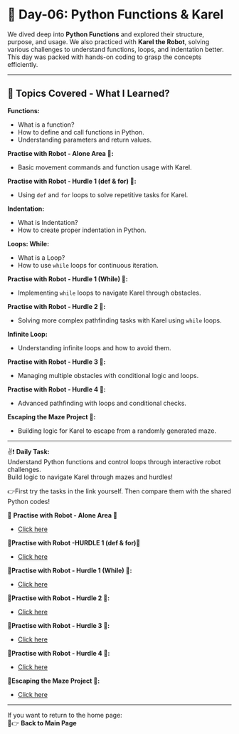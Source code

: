 # 📅 **Day-06: Python Functions & Karel**  

We dived deep into **Python Functions** and explored their structure, purpose, and usage. We also practiced with **Karel the Robot**, solving various challenges to understand functions, loops, and indentation better. This day was packed with hands-on coding to grasp the concepts efficiently.  

---

## 📌 **Topics Covered - What I Learned?**  

**Functions:**  
- What is a function?  
- How to define and call functions in Python.  
- Understanding parameters and return values.  

**Practise with Robot - Alone Area 🤖:**  
- Basic movement commands and function usage with Karel.  

**Practise with Robot - Hurdle 1 (def & for) 🤖:**  
- Using `def` and `for` loops to solve repetitive tasks for Karel.  

**Indentation:**  
- What is Indentation?  
- How to create proper indentation in Python.  

**Loops: While:**  
- What is a Loop?  
- How to use `while` loops for continuous iteration.  

**Practise with Robot - Hurdle 1 (While) 🤖:**  
- Implementing `while` loops to navigate Karel through obstacles.  

**Practise with Robot - Hurdle 2 🤖:**  
- Solving more complex pathfinding tasks with Karel using `while` loops.  

**Infinite Loop:**  
- Understanding infinite loops and how to avoid them.  

**Practise with Robot - Hurdle 3 🤖:**  
- Managing multiple obstacles with conditional logic and loops.  

**Practise with Robot - Hurdle 4 🤖:**  
- Advanced pathfinding with loops and conditional checks.  

**Escaping the Maze Project 🤖:**  
- Building logic for Karel to escape from a randomly generated maze.  

---

✌❗ **Daily Task:**  
Understand Python functions and control loops through interactive robot challenges.  
Build logic to navigate Karel through mazes and hurdles! 

👉First try the tasks in the link yourself. Then compare them with the shared Python codes!



🔗 **Practise with Robot - Alone Area 🤖** 
- [Click here](https://reeborg.ca/reeborg.html?lang=en&mode=python&menu=worlds%2Fmenus%2Freeborg_intro_en.json&name=Alone&url=worlds%2Ftutorial_en%2Falone.json)

🔗**Practise with Robot -HURDLE 1 (def & for)🤖**
- [Click here](https://reeborg.ca/reeborg.html?lang=en&mode=python&menu=worlds%2Fmenus%2Freeborg_intro_en.json&name=Hurdle%201&url=worlds%2Ftutorial_en%2Fhurdle1.json)

🔗**Practise with Robot - Hurdle 1 (While) 🤖:**
- [Click here](https://reeborg.ca/reeborg.html?lang=en&mode=python&menu=worlds%2Fmenus%2Freeborg_intro_en.json&name=Hurdle%201&url=worlds%2Ftutorial_en%2Fhurdle1.json)

🔗**Practise with Robot - Hurdle 2 🤖:**  
- [Click here](https://reeborg.ca/reeborg.html?lang=en&mode=python&menu=worlds%2Fmenus%2Freeborg_intro_en.json&name=Hurdle%202&url=worlds%2Ftutorial_en%2Fhurdle2.json)

🔗**Practise with Robot - Hurdle 3 🤖:**  
- [Click here](https://reeborg.ca/reeborg.html?lang=en&mode=python&menu=worlds%2Fmenus%2Freeborg_intro_en.json&name=Hurdle%203&url=worlds%2Ftutorial_en%2Fhurdle3.json)

🔗**Practise with Robot - Hurdle 4 🤖:** 
- [Click here](https://reeborg.ca/reeborg.html?lang=en&mode=python&menu=worlds%2Fmenus%2Freeborg_intro_en.json&name=Hurdle%204&url=worlds%2Ftutorial_en%2Fhurdle4.json)

🔗**Escaping the Maze Project 🤖:**  
- [Click here](https://reeborg.ca/reeborg.html?lang=en&mode=python&menu=worlds%2Fmenus%2Freeborg_intro_en.json&name=Maze&url=worlds%2Ftutorial_en%2Fmaze1.json)

---

If you want to return to the home page:  
🔗👉 **Back to Main Page**  
